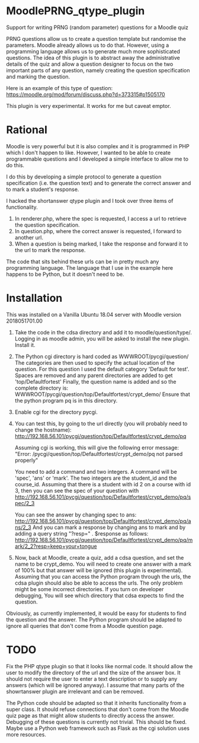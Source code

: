 # MoodlePRNG_qtype_plugin
Support for writing PRNG (random parameter) questions for a Moodle quiz

PRNG questions allow us to create a question template but randomise the parameters. Moodle already allows us
to do that. However, using a programming language allows us to generate much more sophisticated questions.
The idea of this plugin is to abstract away the administrative details of the quiz and allow a question
designer to focus on the two important parts of any question, namely creating the question specification and marking the question.

Here is an example of this type of question: https://moodle.org/mod/forum/discuss.php?d=373315#p1505170

This plugin is very experimental. It works for me but caveat emptor.

Rational
========
Moodle is very powerful but it is also complex and it is programmed in PHP which I don't happen to like.
However, I wanted to be able to create programmable questions and I developed a simple interface to
allow me to do this.

I do this by developing a simple protocol to generate a question specification (i.e. the question text)
and to generate the correct answer and to mark a student's response.

I hacked the shortanswer qtype plugin and I took over three items of functionality.
1. In renderer.php, where the spec is requested, I access a url to retrieve the question specification.
2. In question.php, where the correct answer is requested, I forward to another url.
3. When a question is being marked, I take the response and forward it to the url to mark the response.

The code that sits behind these urls can be in pretty much any programming language.
The language that I use in the example here happens to be Python, but it doesn't need to be.

Installation
============
This was installed on a Vanilla Ubuntu 18.04 server with Moodle version 2018051701.00

1. Take the code in the cdsa directory and add it to moodle/question/type/.
   Logging in as moodle admin, you will be asked to install the new plugin. Install it.

2. The Python cgi directory is hard coded as WWWROOT/pycgi/question/
   The categories are then used to specify the actual location of the question. For this question
   I used the default category 'Default for test'. Spaces are removed and any parent directories
   are added to get 
      'top/Defaultfortest'
   Finally, the question name is added and so the complete directory is:
      WWWROOT/pycgi/question/top/Defaultfortest/crypt_demo/
   Ensure that the python program pq is in this directory.

3. Enable cgi for the directory pycgi.

4. You can test this, by going to the url directly (you will probably need to change the hostname):
      http://192.168.56.101/pycgi/question/top/Defaultfortest/crypt_demo/pq

   Assuming cgi is working, this will give the following error message:
      "Error: /pycgi/question/top/Defaultfortest/crypt_demo/pq not parsed properly"

   You need to add a command and two integers. A command will be 'spec', 'ans' or 'mark'.
   The two integers are the student_id and the course_id.
   Assuming that there is a student with id 2 on a course with id 3, then you can see the spec of your question with
      http://192.168.56.101/pycgi/question/top/Defaultfortest/crypt_demo/pq/spec/2_3

   You can see the answer by changing spec to ans:
      http://192.168.56.101/pycgi/question/top/Defaultfortest/crypt_demo/pq/ans/2_3
   And you can mark a response by changing ans to mark and by adding a query string "?resp=" . $response
   as follows:
      http://192.168.56.101/pycgi/question/top/Defaultfortest/crypt_demo/pq/mark/2_2?resp=keep+your+tongue

4. Now, back at Moodle, create a quiz, add a cdsa question, and set the name to be crypt_demo. You will
  need to create one answer with a mark of 100% but that answer will be ignored (this plugin is experimental).
   Assuming that you can access the Python program through the urls, the cdsa plugin should also be able to
   access the urls. The only problem might be some incorrect directories. If you turn on developer debugging,
   You will see which directory that cdsa expects to find the question.

Obviously, as currently implemented, it would be easy for students to find the question and the answer.
   The Python program should be adapted to ignore all queries that don't come from a Moodle question page.
   
   TODO
   ====
   Fix the PHP qtype plugin so that it looks like normal code.
   It should allow the user to modify the directory of the url and the size of the answer box. It should not require the user to enter a text description or to supply any answers (which will be ignored anyway).
   I assume that many parts of the showrtanswer plugin are irrelevant and can be removed.
   
   The Python code should be adapted so that it inherits functionality from a super class.
   It should refuse connections that don't come from the Moodle quiz page as that might allow students
   to directly access the answer.
   Debugging of these questions is currently not trivial. This should be fixed.
   Maybe use a Python web framework such as Flask as the cgi solution uses more resources.
